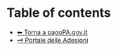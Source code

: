 # Table of contents

* [⬅ Torna a pagoPA.gov.it](https://www.pagopa.gov.it)
* [🗝 Portale delle Adesioni](README.md)

